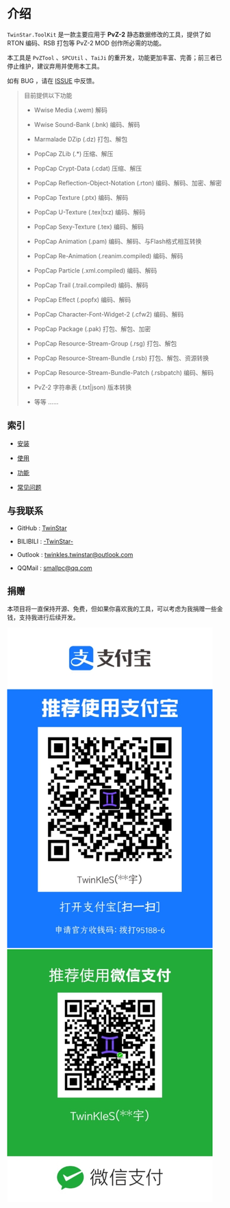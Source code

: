 # 介绍

`TwinStar.ToolKit` 是一款主要应用于 **PvZ-2** 静态数据修改的工具，提供了如 RTON 编码、RSB 打包等 PvZ-2 MOD 创作所必需的功能。

本工具是 `PvZTool` 、`SPCUtil` 、`TaiJi` 的重开发，功能更加丰富、完善；前三者已停止维护，建议弃用并使用本工具。

如有 BUG ，请在 [ISSUE](https://github.com/twinkles-twinstar/TwinStar.ToolKit/issues) 中反馈。

> 目前提供以下功能
> 
> * Wwise Media (.wem) 解码
> 
> * Wwise Sound-Bank (.bnk) 编码、解码
> 
> * Marmalade DZip (.dz) 打包、解包
> 
> * PopCap ZLib (.*) 压缩、解压
> 
> * PopCap Crypt-Data (.cdat) 压缩、解压
> 
> * PopCap Reflection-Object-Notation (.rton) 编码、解码、加密、解密
> 
> * PopCap Texture (.ptx) 编码、解码
> 
> * PopCap U-Texture (.tex|txz) 编码、解码
> 
> * PopCap Sexy-Texture (.tex) 编码、解码
> 
> * PopCap Animation (.pam) 编码、解码、与Flash格式相互转换
> 
> * PopCap Re-Animation (.reanim.compiled) 编码、解码
> 
> * PopCap Particle (.xml.compiled) 编码、解码
> 
> * PopCap Trail (.trail.compiled) 编码、解码
> 
> * PopCap Effect (.popfx) 编码、解码
> 
> * PopCap Character-Font-Widget-2 (.cfw2) 编码、解码
> 
> * PopCap Package (.pak) 打包、解包、加密
> 
> * PopCap Resource-Stream-Group (.rsg) 打包、解包
> 
> * PopCap Resource-Stream-Bundle (.rsb) 打包、解包、资源转换
> 
> * PopCap Resource-Stream-Bundle-Patch (.rsbpatch) 编码、解码
> 
> * PvZ-2 字符串表 (.txt|json) 版本转换
> 
> * 等等 ......

## 索引

- [安装](./installation.md)

- [使用](./usage.md)

- [功能](./method.md)

- [常见问题](./question.md)

## 与我联系

* GitHub : [TwinStar](https://github.com/twinkles-twinstar/)

* BILIBILI : [-TwinStar-](https://space.bilibili.com/12258540)

* Outlook : twinkles.twinstar@outlook.com

* QQMail : smallpc@qq.com

## 捐赠

本项目将一直保持开源、免费，但如果你喜欢我的工具，可以考虑为我捐赠一些金钱，支持我进行后续开发。

![支付宝](../image/donate/alipay.jpg "支付宝")
![微信](../image/donate/wechat.jpg "微信")
